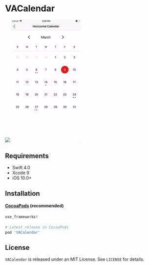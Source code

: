 # VACalendar

<p>
<img  src="Screenshots/vertical_calendar.gif.gif" width="45%" height="auto"> <img  src="Screenshots/horizontal_calendar.gif" width="45%" height="auto">
</p>

## Requirements

* Swift 4.0
* Xcode 9
* iOS 10.0+

## Installation

#### [CocoaPods](http://cocoapods.org) (recommended)

````ruby
use_frameworks!

# Latest release in CocoaPods
pod 'VACalendar'

````

## License

`VACalendar` is released under an MIT License. See `LICENSE` for details.
